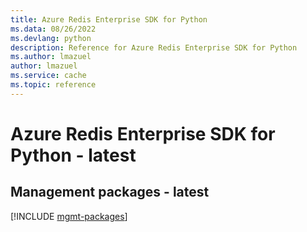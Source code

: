 ```yaml
---
title: Azure Redis Enterprise SDK for Python
ms.data: 08/26/2022
ms.devlang: python
description: Reference for Azure Redis Enterprise SDK for Python
ms.author: lmazuel
author: lmazuel
ms.service: cache
ms.topic: reference
---
```

# Azure Redis Enterprise SDK for Python - latest

## Management packages - latest
[!INCLUDE [mgmt-packages](redis-enterprise-mgmt-index.md)]